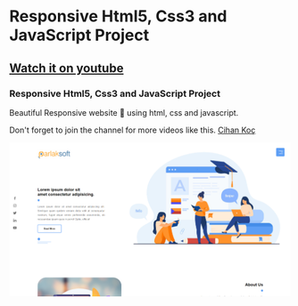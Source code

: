 # Responsive Html5, Css3 and JavaScript Project
## [Watch it on youtube](https://youtu.be/lkDHa1VJjho)
### Responsive Html5, Css3 and JavaScript Project
Beautiful Responsive website 📄 using html, css and javascript. 

Don't forget to join the channel for more videos like this. [Cihan Koç](https://www.youtube.com/cihankoc41)

![Resume cv](/preview.png)
